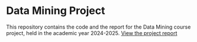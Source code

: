 # Data Mining Project

This repository contains the code and the report for the Data Mining course project, held in the academic year 2024-2025.
[View the project report](./report.pdf)
